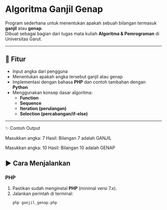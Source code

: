 # Algoritma Ganjil Genap

Program sederhana untuk menentukan apakah sebuah bilangan termasuk **ganjil** atau **genap**.  
Dibuat sebagai bagian dari tugas mata kuliah **Algoritma & Pemrograman** di Universitas Garut.

---

## 🔧 Fitur
- Input angka dari pengguna  
- Menentukan apakah angka tersebut ganjil atau genap  
- Implementasi dengan bahasa **PHP** dan contoh tambahan dengan **Python**  
- Menggunakan konsep dasar algoritma:
  - **Function**
  - **Sequence**
  - **Iteration (perulangan)**
  - **Selection (percabangan/if-else)**

---

✨ Contoh Output

Masukkan angka: 7
Hasil: Bilangan 7 adalah GANJIL

Masukkan angka: 10
Hasil: Bilangan 10 adalah GENAP



## ▶️ Cara Menjalankan

### PHP
1. Pastikan sudah menginstal **PHP** (minimal versi 7.x).
2. Jalankan perintah di terminal:
   ```bash
   php ganjil_genap.php
